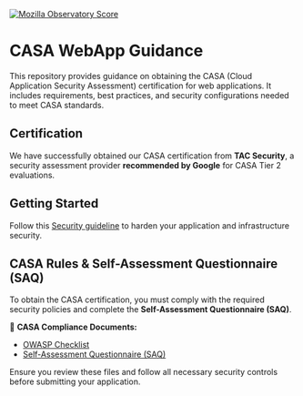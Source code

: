 [![Mozilla Observatory Score](https://img.shields.io/badge/Security%20Score-A%2B-2ea44f)](https://developer.mozilla.org/en-US/observatory/analyze?host=App.leadminer.io)

# CASA WebApp Guidance  

This repository provides guidance on obtaining the CASA (Cloud Application Security Assessment) certification for web applications. It includes requirements, best practices, and security configurations needed to meet CASA standards.

## Certification  

We have successfully obtained our CASA certification from **TAC Security**, a security assessment provider **recommended by Google** for CASA Tier 2 evaluations.

## Getting Started  

Follow this [Security guideline](https://github.com/ankaboot-source/casa-webapp-guide/tree/main/docs/SECURITY.md) to harden your application and infrastructure security.

## CASA Rules & Self-Assessment Questionnaire (SAQ)  

To obtain the CASA certification, you must comply with the required security policies and complete the **Self-Assessment Questionnaire (SAQ)**.

📄 **CASA Compliance Documents:**
- [OWASP Checklist](./OWASP-CHECKLIST.pdf)
- [Self-Assessment Questionnaire (SAQ)](./docs/saq_template.pdf)

Ensure you review these files and follow all necessary security controls before submitting your application.
